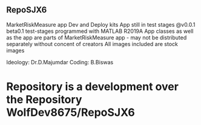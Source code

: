 ## RepoSJX6
MarketRiskMeasure app Dev and Deploy kits 
App still in test stages @v0.0.1 beta0.1 test-stages
programmed with MATLAB R2019A
App classes as well as the app are parts of MarketRiskMeasure app - may not be distributed separately without concent of creators 
All images included are stock images 

Ideology: Dr.D.Majumdar
Coding: B.Biswas

# Repository is a development over the Repository WolfDev8675/RepoSJX6

